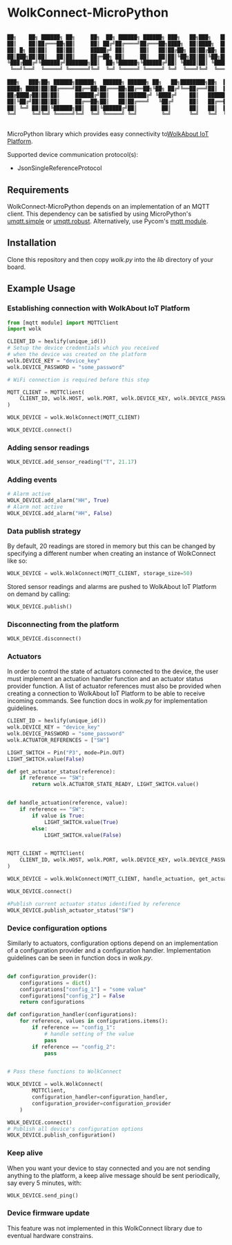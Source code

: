 # WolkConnect-MicroPython
```sh

██╗    ██╗ ██████╗ ██╗     ██╗  ██╗ ██████╗ ██████╗ ███╗   ██╗███╗   ██╗███████╗ ██████╗████████╗
██║    ██║██╔═══██╗██║     ██║ ██╔╝██╔════╝██╔═══██╗████╗  ██║████╗  ██║██╔════╝██╔════╝╚══██╔══╝
██║ █╗ ██║██║   ██║██║     █████╔╝ ██║     ██║   ██║██╔██╗ ██║██╔██╗ ██║█████╗  ██║        ██║   
██║███╗██║██║   ██║██║     ██╔═██╗ ██║     ██║   ██║██║╚██╗██║██║╚██╗██║██╔══╝  ██║        ██║   
╚███╔███╔╝╚██████╔╝███████╗██║  ██╗╚██████╗╚██████╔╝██║ ╚████║██║ ╚████║███████╗╚██████╗   ██║   
 ╚══╝╚══╝  ╚═════╝ ╚══════╝╚═╝  ╚═╝ ╚═════╝ ╚═════╝ ╚═╝  ╚═══╝╚═╝  ╚═══╝╚══════╝ ╚═════╝   ╚═╝   
                                                                                                 
███╗   ███╗██╗ ██████╗██████╗  ██████╗ ██████╗ ██╗   ██╗████████╗██╗  ██╗ ██████╗ ███╗   ██╗     
████╗ ████║██║██╔════╝██╔══██╗██╔═══██╗██╔══██╗╚██╗ ██╔╝╚══██╔══╝██║  ██║██╔═══██╗████╗  ██║     
██╔████╔██║██║██║     ██████╔╝██║   ██║██████╔╝ ╚████╔╝    ██║   ███████║██║   ██║██╔██╗ ██║     
██║╚██╔╝██║██║██║     ██╔══██╗██║   ██║██╔═══╝   ╚██╔╝     ██║   ██╔══██║██║   ██║██║╚██╗██║     
██║ ╚═╝ ██║██║╚██████╗██║  ██║╚██████╔╝██║        ██║      ██║   ██║  ██║╚██████╔╝██║ ╚████║     
╚═╝     ╚═╝╚═╝ ╚═════╝╚═╝  ╚═╝ ╚═════╝ ╚═╝        ╚═╝      ╚═╝   ╚═╝  ╚═╝ ╚═════╝ ╚═╝  ╚═══╝     
                                                                                                 

```
MicroPython library which provides easy connectivity to[WolkAbout IoT Platform](https://demo.wolkabout.com/#/login).

Supported device communication protocol(s):
- JsonSingleReferenceProtocol

## Requirements

WolkConnect-MicroPython depends on an implementation of an MQTT client. This dependency can be satisfied by using MicroPython's [umqtt.simple](https://github.com/micropython/micropython-lib/tree/master/umqtt.simple) or [umqtt.robust](https://github.com/micropython/micropython-lib/tree/master/umqtt.robust). Alternatively, use Pycom's [mqtt module](https://github.com/pycom/pycom-libraries/blob/master/lib/mqtt/mqtt.py).

## Installation

Clone this repository and then copy *wolk.py* into the *lib* directory of your board.

## Example Usage

### Establishing connection with WolkAbout IoT Platform
```python
from [mqtt module] import MQTTClient
import wolk

CLIENT_ID = hexlify(unique_id())
# Setup the device credentials which you received
# when the device was created on the platform
wolk.DEVICE_KEY = "device_key"
wolk.DEVICE_PASSWORD = "some_password"

# WiFi connection is required before this step

MQTT_CLIENT = MQTTClient(
    CLIENT_ID, wolk.HOST, wolk.PORT, wolk.DEVICE_KEY, wolk.DEVICE_PASSWORD
)

WOLK_DEVICE = wolk.WolkConnect(MQTT_CLIENT)

WOLK_DEVICE.connect()
```

### Adding sensor readings
```python
WOLK_DEVICE.add_sensor_reading("T", 21.17)
```

### Adding events
```python
# Alarm active
WOLK_DEVICE.add_alarm("HH", True)
# Alarm not active
WOLK_DEVICE.add_alarm("HH", False)
```

### Data publish strategy
By default, 20 readings are stored in memory but this can be changed by specifying a different number when creating an instance of WolkConnect like so:

```python
WOLK_DEVICE = wolk.WolkConnect(MQTT_CLIENT, storage_size=50)
```

Stored sensor readings and alarms are pushed to WolkAbout IoT Platform on demand by calling:

```python
WOLK_DEVICE.publish()
```

### Disconnecting from the platform
```python
WOLK_DEVICE.disconnect()
```

### Actuators
In order to control the state of actuators connected to the device, the user must implement an actuation handler function and an actuator status provider function.
A list of actuator references must also be provided when creating a connection to WolkAbout IoT Platform to be able to receive incoming commands. See function docs in *wolk.py* for implementation guidelines.  

```python
CLIENT_ID = hexlify(unique_id())
wolk.DEVICE_KEY = "device_key"
wolk.DEVICE_PASSWORD = "some_password"
wolk.ACTUATOR_REFERENCES = ["SW"]

LIGHT_SWITCH = Pin("P3", mode=Pin.OUT)
LIGHT_SWITCH.value(False)

def get_actuator_status(reference):
    if reference == "SW":
        return wolk.ACTUATOR_STATE_READY, LIGHT_SWITCH.value()


def handle_actuation(reference, value):
    if reference == "SW":
        if value is True:
            LIGHT_SWITCH.value(True)
        else:
            LIGHT_SWITCH.value(False)


MQTT_CLIENT = MQTTClient(
    CLIENT_ID, wolk.HOST, wolk.PORT, wolk.DEVICE_KEY, wolk.DEVICE_PASSWORD
)

WOLK_DEVICE = wolk.WolkConnect(MQTT_CLIENT, handle_actuation, get_actuator_status)

WOLK_DEVICE.connect()

#Publish current actuator status identified by reference
WOLK_DEVICE.publish_actuator_status("SW")
```

### Device configuration options
Similarly to actuators, configuration options depend on an implementation of a configuration provider and a configuration handler.
Implementation guidelines can be seen in function docs in *wolk.py*.

```python

def configuration_provider():
	configurations = dict()
	configurations["config_1"] = "some value"
	configurations["config_2"] = False
	return configurations

def configuration_handler(configurations):
	for reference, values in configurations.items():
		if reference == "config_1":
			# handle setting of the value
			pass
		if reference == "config_2":
			pass


# Pass these functions to WolkConnect

WOLK_DEVICE = wolk.WolkConnect(
		MQTTClient,
		configuration_handler=configuration_handler,
		configuration_provider=configuration_provider
    )

WOLK_DEVICE.connect()
# Publish all device's configuration options
WOLK_DEVICE.publish_configuration()
```

### Keep alive
When you want your device to stay connected and you are not sending anything to the platform, a keep alive message should be sent periodically, say every 5 minutes, with:
```python
WOLK_DEVICE.send_ping()
```

### Device firmware update
This feature was not implemented in this WolkConnect library due to eventual hardware constrains.
